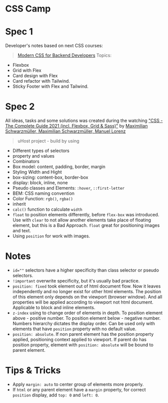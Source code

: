 # CSS Camp

# Spec 1
Developer's notes based on next CSS courses:
  > [Modern CSS for Backend Developers](https://laracasts.com/series/modern-css-for-backend-developers)
  Topics:
  - Flexbox
  - Grid with Flex
  - Card design with Flex
  - Card refactor with Tailwind.
  - Sticky Footer with Flex and Tailwind.

# Spec 2
All ideas, tasks and some solutions was created during the watching ["CSS - The Complete Guide 2021 (incl. Flexbox, Grid & Sass)"](https://ibm-learning.udemy.com/course/css-the-complete-guide-incl-flexbox-grid-sass/) by [Maximilian Schwarzmüller, Maximilian Schwarzmüller, Manuel Lorenz](https://academind.com)

> uHost project - build by using
- Different types of selectors
- property and values
- Combinators
- Box model: content, padding, border, margin
- Styling Width and Hight
- box-sizing: content-box, border-box
- display: block, inline, none
- Pseudo classes and Elements: `:hover`, `::first-letter`
- BEM: CSS naming convention
- Color Function: `rgb()`, `rgba()`
- inherit
- `calc()` function to calculate `width`
- `float` to position elements differently, before `flex-box` was introduced. Use with `clear` to not allow another elements take place of floating element, but this is a Bad Approach. `float` great for positioning images and text.
- Using `position` for work with images.

# Notes
- `id=""` selectors have a higher specificity than class selector or pseudo selectors.
- `!important` overwrite specificity, but it's usually bad practice.
- `position: fixed` took element out of html document flow. Now it leaves independently and no longer exist for other html elements. The position of this element only depends on the viewport (browser window). And all properties will be applied according to viewport not html document. Applicable to block and inline elements.
- `z-index` using to change order of elements in depth. To position element above - positive number. To position element below - negative number. Numbers hierarchy dictates the display order. Can be used only with elements that have `position` property with no default value.
- `position: absolute`. If non parent element has the position property applied, positioning context applied to viewport. If parent do has position property, element with `position: absolute` will be bound to parent element.

# Tips & Tricks
- Apply `margin: auto` to center group of elements more properly.
- If `html` or any parent element have a `margin` property, for correct `position` display, add `top: 0` and `left: 0`.
